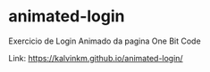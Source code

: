 # animated-login
 Exercicio de Login Animado da pagina One Bit Code

Link: https://kalvinkm.github.io/animated-login/